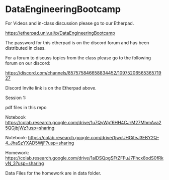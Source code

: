 # DataEngineeringBootcamp

For Videos and in-class discussion please go to our Etherpad.

https://etherpad.univ.ai/p/DataEngineeringBootcamp

The password for this etherpad is on the discord forum and has been distributed in class.

For a forum to discuss topics from the class please go to the following forum on our discord:

https://discord.com/channels/857575846658834452/1097520656536571927

Discord Invite link is on the Etherpad above. 

Session 1:

pdf files in this repo

Notebook <https://colab.research.google.com/drive/1u7QyWpf6HH4CJrM27MhmAva25QGjbjWz?usp=sharing>

Notebook: <https://colab.research.google.com/drive/1jwcUHGiteJ3EBY2Q-4_JhaSzYXAD5WjF?usp=sharing>

Homework: <https://colab.research.google.com/drive/1alDSQpgSFtZFFuJ7Fhcx8odS0fRkvN_3?usp=sharing>

Data Files for the homework are in data folder.
